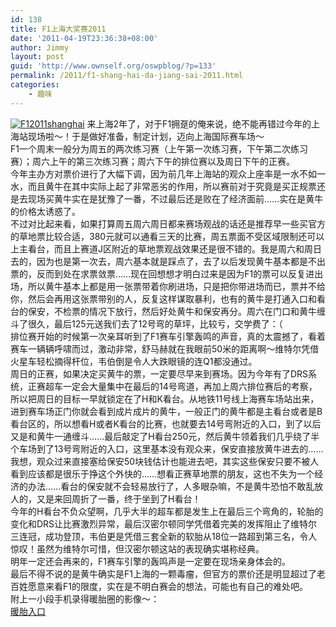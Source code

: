 ```yaml
---
id: 138
title: F1上海大奖赛2011
date: '2011-04-19T23:36:38+08:00'
author: Jimmy
layout: post
guid: 'http://www.ownself.org/oswpblog/?p=133'
permalink: /2011/f1-shang-hai-da-jiang-sai-2011.html
categories:
    - 趣味
---
```


[![F12011shanghai](http://www.ownself.org/blog/wp-content/uploads/2010/F12011_14BD6/F12011shanghai_thumb.jpg "F12011shanghai")](http://www.ownself.org/blog/wp-content/uploads/2010/F12011_14BD6/F12011shanghai.jpg) 来上海2年了，对于F1拥趸的俺来说，绝不能再错过今年的上海站现场啦～！于是做好准备，制定计划，迈向上海国际赛车场～   
 F1一个周末一般分为周五的两次练习赛（上午第一次练习赛，下午第二次练习赛）；周六上午的第三次练习赛；周六下午的排位赛以及周日下午的正赛。   
 今年主办方对票价进行了大幅下调，因为前几年上海站的观众上座率是一水不如一水，而且黄牛在其中实际上起了非常恶劣的作用，所以赛前对于究竟是买正规票还是去现场买黄牛实在是犹豫了一番，不过最后还是败在了经济面前……实在是黄牛的价格太诱惑了。   
 不过对比起来看，如果打算周五周六周日都来赛场观战的话还是推荐早一些买官方的草地票比较合适，380元就可以通看三天的比赛，周五票面不受区域限制还可以上主看台，而且上赛道J区附近的草地票观战效果还是很不错的。我是周六和周日去的，因为也是第一次去，周六基本就是踩点了，去了以后发现黄牛基本都是不出票的，反而到处在求票敛票……现在回想想才明白过来是因为F1的票可以反复进出场，所以黄牛基本上都是用一张票带着你刷进场，只是把你带进场而已，票并不给你，然后会再用这张票带别的人，反复这样谋取暴利，也有的黄牛是打通入口和看台的保安，不检票的情况下放行，然后好处黄牛和保安再分。周六在门口和黄牛缠斗了很久，最后125元送我们去了12号弯的草坪，比较亏，交学费了：（   
 排位赛开始的时候第一次亲耳听到了F1赛车引擎轰鸣的声音，真的太震撼了，看着赛车一辆辆呼啸而过，激动非常，舒马赫就在我眼前50米的距离啊～维特尔凭借火星车轻松摘得杆位，韦伯倒是令人大跌眼镜的连Q1都没通过。   
 周日的正赛，如果决定买黄牛的票，一定要尽早来到赛场。因为今年有了DRS系统，正赛超车一定会大量集中在最后的14号弯道，再加上周六排位赛后的考察，所以把周日的目标一早就锁定在了H和K看台。从地铁11号线上海赛车场站出来，进到赛车场正门你就会看到成片成片的黄牛，一般正门的黄牛都是主看台或者是B看台区的，所以想看H或者K看台的比赛，也就要去14号弯附近的入口，到了以后又是和黄牛一通缠斗……最后敲定了H看台250元，然后黄牛领着我们几乎绕了半个车场到了13号弯附近的入口，这里基本没有观众来，保安直接放黄牛进去的……我想，观众过来直接塞给保安50块钱估计也能进去吧，其实这些保安只要不被人看到应该都是很乐于挣这个外快的……想看正赛草地票的朋友，这也不失为一个经济的办法……看台的保安就不会轻易放行了，人多眼杂嘛，不是黄牛恐怕不敢乱放人的，又是来回周折了一番，终于坐到了H看台！   
 今年的H看台不负众望啊，几乎大半的超车都是发生上在最后三个弯角的，轮胎的变化和DRS让比赛激烈异常，最后汉密尔顿同学凭借着完美的发挥阻止了维特尔三连冠，成功登顶，韦伯更是凭借三套全新的软胎从18位一路超到第三名，令人惊叹！虽然为维特尔可惜，但汉密尔顿这站的表现确实堪称经典。   
 明年一定还会再来的，F1赛车引擎的轰鸣声是一定要在现场亲身体会的。   
 最后不得不说的是黄牛确实是F1上海的一颗毒瘤，但官方的票价还是明显超过了老百姓愿意来看F1的限度，实在是不明白赛会的想法，可能也有自己的难处吧。   
 附上一小段手机录得暖胎圈的影像～：   
 [暖胎入口](http://v.youku.com/v_show/id_XMjYwMDYyNjky.html)
